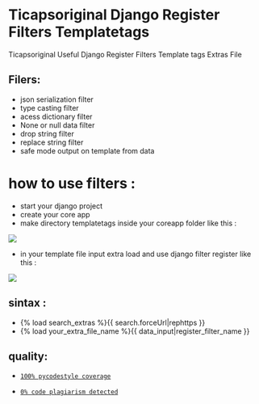 # Ticapsoriginal Django Register Filters Templatetags
Ticapsoriginal Useful Django Register Filters Template tags Extras File

## Filers:

* json serialization filter
* type casting filter
* acess dictionary filter
* None or null data filter
* drop string filter
* replace string filter
* safe mode output on template from data

# how to use filters :

* start your django project 
* create your core app 
* make directory templatetags inside your coreapp folder like this :

![](https://ticapsoriginal.com/static/register1.png)

* in your template file input extra load and use django filter register like this :

![](https://ticapsoriginal.com/static/register2.png)

## sintax : 

* {% load search_extras %}{{ search.forceUrl|rephttps }}
* {% load your_extra_file_name %}{{ data_input|register_filter_name }}


## quality:
* [`100% pycodestyle coverage`](https://pypi.org/project/pycodestyle/)

* [`0% code plagiarism detected`](https://github.com/blingenf/copydetect)

